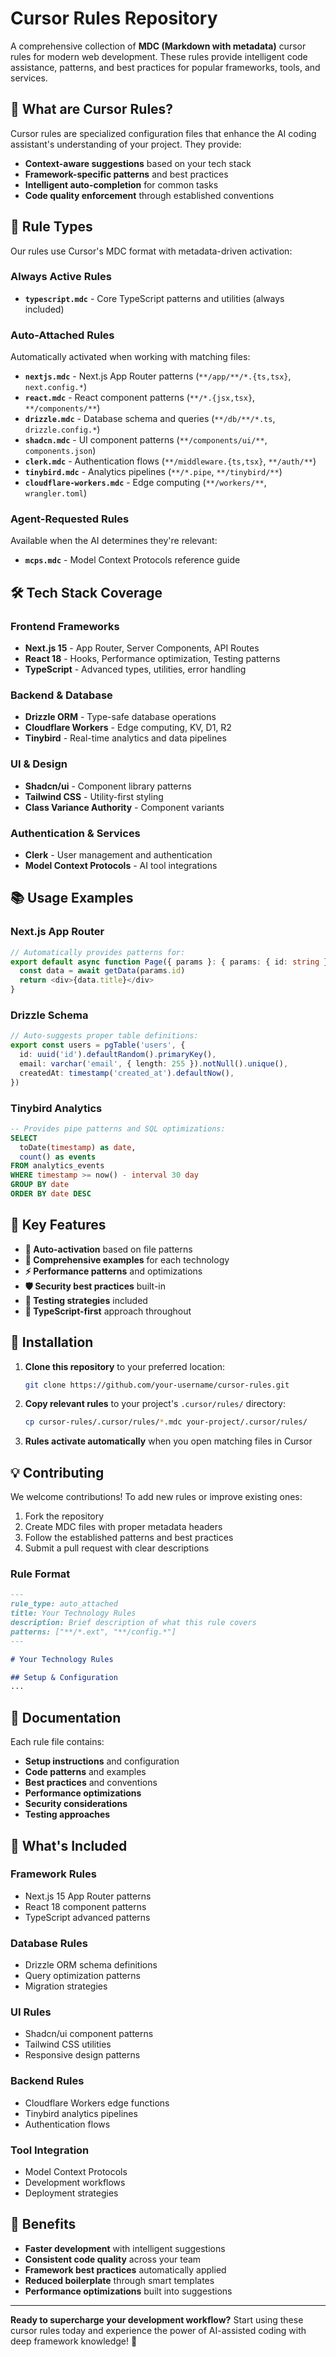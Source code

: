 # Cursor Rules Repository

A comprehensive collection of **MDC (Markdown with metadata)** cursor rules for modern web development. These rules provide intelligent code assistance, patterns, and best practices for popular frameworks, tools, and services.

## 🚀 What are Cursor Rules?

Cursor rules are specialized configuration files that enhance the AI coding assistant's understanding of your project. They provide:

- **Context-aware suggestions** based on your tech stack
- **Framework-specific patterns** and best practices  
- **Intelligent auto-completion** for common tasks
- **Code quality enforcement** through established conventions

## 📁 Rule Types

Our rules use Cursor's MDC format with metadata-driven activation:

### Always Active Rules
- **`typescript.mdc`** - Core TypeScript patterns and utilities (always included)

### Auto-Attached Rules  
Automatically activated when working with matching files:

- **`nextjs.mdc`** - Next.js App Router patterns (`**/app/**/*.{ts,tsx}`, `next.config.*`)
- **`react.mdc`** - React component patterns (`**/*.{jsx,tsx}`, `**/components/**`)
- **`drizzle.mdc`** - Database schema and queries (`**/db/**/*.ts`, `drizzle.config.*`) 
- **`shadcn.mdc`** - UI component patterns (`**/components/ui/**`, `components.json`)
- **`clerk.mdc`** - Authentication flows (`**/middleware.{ts,tsx}`, `**/auth/**`)
- **`tinybird.mdc`** - Analytics pipelines (`**/*.pipe`, `**/tinybird/**`)
- **`cloudflare-workers.mdc`** - Edge computing (`**/workers/**`, `wrangler.toml`)

### Agent-Requested Rules
Available when the AI determines they're relevant:

- **`mcps.mdc`** - Model Context Protocols reference guide

## 🛠️ Tech Stack Coverage

### Frontend Frameworks
- **Next.js 15** - App Router, Server Components, API Routes
- **React 18** - Hooks, Performance optimization, Testing patterns
- **TypeScript** - Advanced types, utilities, error handling

### Backend & Database  
- **Drizzle ORM** - Type-safe database operations
- **Cloudflare Workers** - Edge computing, KV, D1, R2
- **Tinybird** - Real-time analytics and data pipelines

### UI & Design
- **Shadcn/ui** - Component library patterns
- **Tailwind CSS** - Utility-first styling
- **Class Variance Authority** - Component variants

### Authentication & Services
- **Clerk** - User management and authentication
- **Model Context Protocols** - AI tool integrations

## 📚 Usage Examples

### Next.js App Router
```typescript
// Automatically provides patterns for:
export default async function Page({ params }: { params: { id: string } }) {
  const data = await getData(params.id)
  return <div>{data.title}</div>
}
```

### Drizzle Schema
```typescript
// Auto-suggests proper table definitions:
export const users = pgTable('users', {
  id: uuid('id').defaultRandom().primaryKey(),
  email: varchar('email', { length: 255 }).notNull().unique(),
  createdAt: timestamp('created_at').defaultNow(),
})
```

### Tinybird Analytics
```sql
-- Provides pipe patterns and SQL optimizations:
SELECT 
  toDate(timestamp) as date,
  count() as events
FROM analytics_events
WHERE timestamp >= now() - interval 30 day
GROUP BY date
ORDER BY date DESC
```

## 🎯 Key Features

- **🔄 Auto-activation** based on file patterns
- **📖 Comprehensive examples** for each technology
- **⚡ Performance patterns** and optimizations  
- **🛡️ Security best practices** built-in
- **🧪 Testing strategies** included
- **📱 TypeScript-first** approach throughout

## 🔧 Installation

1. **Clone this repository** to your preferred location:
   ```bash
   git clone https://github.com/your-username/cursor-rules.git
   ```

2. **Copy relevant rules** to your project's `.cursor/rules/` directory:
   ```bash
   cp cursor-rules/.cursor/rules/*.mdc your-project/.cursor/rules/
   ```

3. **Rules activate automatically** when you open matching files in Cursor

## 💡 Contributing

We welcome contributions! To add new rules or improve existing ones:

1. Fork the repository
2. Create MDC files with proper metadata headers
3. Follow the established patterns and best practices
4. Submit a pull request with clear descriptions

### Rule Format
```markdown
---
rule_type: auto_attached
title: Your Technology Rules  
description: Brief description of what this rule covers
patterns: ["**/*.ext", "**/config.*"]
---

# Your Technology Rules

## Setup & Configuration
...
```

## 📖 Documentation

Each rule file contains:
- **Setup instructions** and configuration
- **Code patterns** and examples  
- **Best practices** and conventions
- **Performance optimizations**
- **Security considerations**
- **Testing approaches**

## 🚀 What's Included

### Framework Rules
- Next.js 15 App Router patterns
- React 18 component patterns  
- TypeScript advanced patterns

### Database Rules
- Drizzle ORM schema definitions
- Query optimization patterns
- Migration strategies

### UI Rules  
- Shadcn/ui component patterns
- Tailwind CSS utilities
- Responsive design patterns

### Backend Rules
- Cloudflare Workers edge functions
- Tinybird analytics pipelines
- Authentication flows

### Tool Integration
- Model Context Protocols
- Development workflows
- Deployment strategies

## 🎉 Benefits

- **Faster development** with intelligent suggestions
- **Consistent code quality** across your team
- **Framework best practices** automatically applied
- **Reduced boilerplate** through smart templates
- **Performance optimizations** built into suggestions

---

**Ready to supercharge your development workflow?** Start using these cursor rules today and experience the power of AI-assisted coding with deep framework knowledge! 🚀 